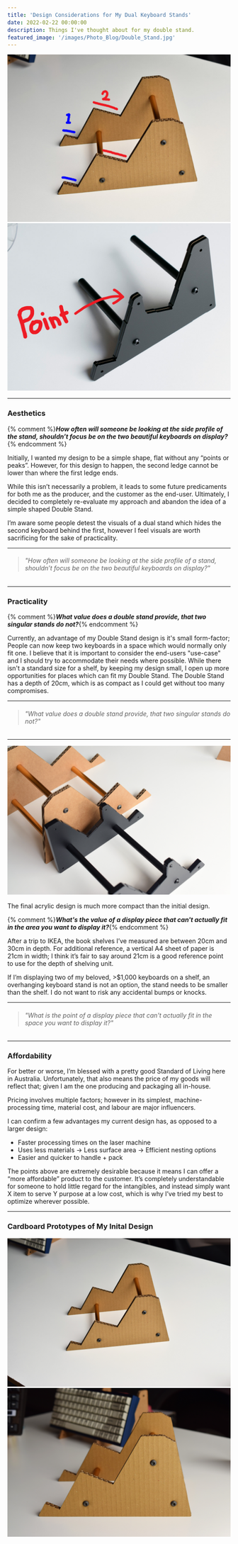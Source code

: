 ```yaml
---
title: 'Design Considerations for My Dual Keyboard Stands'
date: 2022-02-22 00:00:00
description: Things I've thought about for my double stand.
featured_image: '/images/Photo_Blog/Double_Stand.jpg'
---
```


<div class="gallery" data-columns="2">
	<img src="/images/Photo_Blog/Ledge.jpg">
	<img src="/images/Photo_Blog/Point.jpg">
</div>

---

### Aesthetics
{% comment %}**_How often will someone be looking at the side profile of the stand, shouldn’t focus be on the two beautiful keyboards on display?_** {% endcomment %}

Initially, I wanted my design to be a simple shape, flat without any “points or peaks”. However, for this design to happen, the second ledge cannot be lower than where the first ledge ends. 

While this isn’t necessarily a problem, it leads to some future predicaments for both me as the producer, and the customer as the end-user. Ultimately, I decided to completely re-evaluate my approach and abandon the idea of a simple shaped Double Stand. 

I’m aware some people detest the visuals of a dual stand which hides the second keyboard behind the first, however I feel visuals are worth sacrificing for the sake of practicality. 

---

>###### _"How often will someone be looking at the side profile of a stand, shouldn’t focus be on the two beautiful keyboards on display?"_

---

### Practicality
{% comment %}**_What value does a double stand provide, that two singular stands do not?_**{% endcomment %}

Currently, an advantage of my Double Stand design is it's small form-factor; People can now keep two keyboards in a space which would normally only fit one. I believe that it is important to consider the end-users "use-case" and I should try to accommodate their needs where possible. While there isn't a standard size for a shelf, by keeping my design small, I open up more opportunities for places which can fit my Double Stand. The Double Stand has a depth of 20cm, which is as compact as I could get without too many compromises. 

---

>###### "_What value does a double stand provide, that two singular stands do not?"_

---

<div class="gallery2" data-columns="1">
<img src="/images/Photo_Blog/Double_Stand_C.jpg">
<p>The final acrylic design is much more compact than the initial design.</p>
</div>

{% comment %}**_What's the value of a display piece that can't actually fit in the area you want to display it?_**{% endcomment %}

After a trip to IKEA, the book shelves I’ve measured are between 20cm and 30cm in depth. For additional reference, a vertical A4 sheet of paper is 21cm in width; I think it’s fair to say around 21cm is a good reference point to use for the depth of shelving unit. 

If I’m displaying two of my beloved, >$1,000 keyboards on a shelf, an overhanging keyboard stand is not an option, the stand needs to be smaller than the shelf. I do not want to risk any accidental bumps or knocks.

---

>###### "_What is the point of a display piece that can't actually fit in the space you want to display it?"_

---

### Affordability

For better or worse, I’m blessed with a pretty good Standard of Living here in Australia. Unfortunately, that also means the price of my goods will reflect that; given I am the one producing and packaging all in-house. 

Pricing involves multiple factors; however in its simplest, machine-processing time, material cost, and labour are major influencers. 

I can confirm a few advantages my current design has, as opposed to a larger design:

* Faster processing times on the laser machine 
* Uses less materials -> Less surface area -> Efficient nesting options
* Easier and quicker to handle + pack

The points above are extremely desirable because it means I can offer a “more affordable” product to the customer.
It’s completely understandable for someone to hold little regard for the intangibles, and instead simply want X item to serve Y purpose at a low cost, which is why I’ve tried my best to optimize wherever possible.
					
---
### Cardboard Prototypes of My Inital Design ###

<div class="gallery" data-columns="2">
	<img src="/images/Photo_Blog/Double_Stand_A.jpg">
	<img src="/images/Photo_Blog/Double_Stand_D.jpg">
</div>
